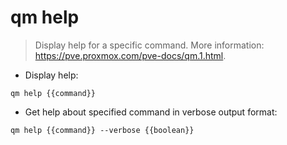 # qm help

> Display help for a specific command.
> More information: <https://pve.proxmox.com/pve-docs/qm.1.html>.

- Display help:

`qm help {{command}}`

- Get help about specified command in verbose output format:

`qm help {{command}} --verbose {{boolean}}`
